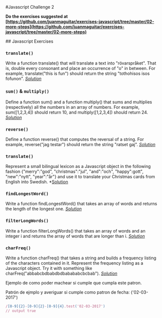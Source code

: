 #Javascript Challenge 2

**Do the exercises suggested at [https://github.com/juanmaguitar/exercises-javascript/tree/master/02-more-steps](https://github.com/juanmaguitar/exercises-javascript/tree/master/02-more-steps)**

## Javascript Exercises 

### `translate()`

Write a function translate() that will translate a text into "rövarspråket". That is, double every consonant and place an occurrence of "o" in between. For example, translate("this is fun") should return the string "tothohisos isos fofunon".
*[Solution](translate().js)*

### `sum()` & `multiply()`

Define a function sum() and a function multiply() that sums and multiplies (respectively) all the numbers in an array of numbers. For example, sum([1,2,3,4]) should return 10, and multiply([1,2,3,4]) should return 24.
*[Solution](sum()&multiply().js)*

### `reverse()`

Define a function reverse() that computes the reversal of a string. For example, reverse("jag testar") should return the string "ratset gaj".
*[Solution](reverse().js)*

### `translate()`

Represent a small bilingual lexicon as a Javascript object in the following fashion {"merry":"god", "christmas":"jul", "and":"och", "happy":gott", "new":"nytt", "year":"år"} and use it to translate your Christmas cards from English into Swedish.
*[Solution](translate().js*)

### `findLongestWord()`

Write a function findLongestWord() that takes an array of words and returns the length of the longest one.
*[Solution](findLongestWord().js)*

### `filterLongWords()`

Write a function filterLongWords() that takes an array of words and an integer i and returns the array of words that are longer than i.
*[Solution](filterLongWords().js)*

### `charFreq()`

Write a function charFreq() that takes a string and builds a frequency listing of the characters contained in it. Represent the frequency listing as a Javascript object. Try it with something like charFreq("abbabcbdbabdbdbabababcbcbab").
*[Solution](charFreq().js)*


Ejemplo de como poder machear si cumple que cumpla este patron.

Patrón de ejmplo y averiguar si cumple como patron de fecha: ('02-03-2017')

```javascript
/[0-9]{2}-[0-9]{2}-[0-9]{4}.test('02-03-2017')
// output true
``` 
